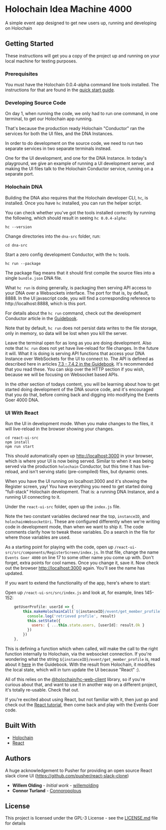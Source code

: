 # Holochain Idea Machine 4000

A simple event app designed to get new users up, running and developing on Holochain

## Getting Started

These instructions will get you a copy of the project up and running on your local machine for testing purposes.

### Prerequisites

You must have the Holochain 0.0.4-alpha command line tools installed.
The instructions for that are found in the [quick start guide](https://developer.holochain.org/start.html#development-section). 

### Developing Source Code

On day 1, when running the code, we only had to run one command, in one terminal, to get our Holochain app running.

That's because the production ready Holochain "Conductor" ran the services for both the UI files, and the DNA Instances.

In order to do development on the source code, we need to run two separate services in two separate terminals instead.

One for the UI development, and one for the DNA Instance. In today's playground, we give an example of running a UI development server, and making the UI files talk to the Holochain Conductor service, running on a separate port.


### Holochain DNA

Building the DNA also requires that the Holochain developer CLI, `hc`, is installed. Once you have `hc` installed, you can run the helper script.

You can check whether you've got the tools installed correctly by running the following, which should result in seeing `hc 0.0.4-alpha`:

`hc --version`

Change directories into the `dna-src` folder, run:
```
cd dna-src
```

Start a zero config development Conductor, with the `hc` tools.
```
hc run --package
```

The package flag means that it should first compile the source files into a single `bundle.json` DNA file.

What `hc run` is doing generally, is packaging then serving API access to your DNA over a Websockets interface. The port for that is, by default, 8888. In the UI javascript code, you will find a corresponding reference to http://localhost:8888, which is this port.

For details about the `hc run` command, check out the development Conductor article in the [Guidebook](https://developer.holochain.org/guide/latest/development_conductor.html).

Note that by default, `hc run` does not persist data writes to the file storage, only in memory, so data will be lost when you kill the server.

Leave the terminal open for as long as you are doing development. Also note that `hc run` does not yet have live-reload 
for file changes. In the future it will. What it is doing is serving API functions that access your DNA Instance over
WebSockets for the UI to connect to. The API is defined as described here in articles [7.3 - 7.4.2 in the Guidebook](https://developer.holochain.org/guide/latest/json_rpc_interfaces.html). It's recommended that you read these. You can skip over the HTTP section if you wish, because we will be focusing on Websocket based APIs.

In the other section of todays content, you will be learning about how to get started doing development of the DNA source code, and it's encouraged that you do that, before coming back and digging into modifying the Events Goer 4000 DNA.

### UI With React

Run the UI in development mode. When you make changes to the files, it will live-reload in the browser showing your changes.

```
cd react-ui-src
npm install
npm run start
```

This should automatically open up [http://localhost:3000](http://localhost:3000) in your browser, which is where your UI is now being served. Similar to when it was being served via the production `holochain` Conductor, but this time it has live-reload, and isn't serving static (pre-compiled) files, but dynamic ones.

When you have the UI running on localhost:3000 and it's showing the Register screen, yay! You have everything you need to get started doing "full-stack" Holochain development. That is: a running DNA Instance, and a running UI connecting to it.

Under the `react-ui-src` folder, open up the `index.js` file. 

Note the two constant variables declared near the top, `instanceID`, and `holochainWebsocketUri`.
These are configured differently when we're writing code in development mode, than when we want to ship it. The code comments clarify how to tweak these variables. Do a search in the file for where those variables are used.

As a starting point for playing with the code, open up `/react-ui-src/src/components/RegisterScreen/index.js`.
In that file, change the name `Events Goer 4000` on line 17 to some other name you come up with. Don't forget, extra points for cool names. Once you change it, save it. Now check out the browser [http://localhost:3000](http://localhost:3000) again. You'll see the name has updated.

If you want to extend the functionality of the app, here's where to start:

Open up `/react-ui-src/src/index.js` and look at, for example, lines 145-152:
```javascript
    getUserProfile: userId => {
        this.makeHolochainCall(`${instanceID}/event/get_member_profile`, { agent_address: userId }, (result) => {
          console.log('retrieved profile', result)
          this.setState({
            users: { ...this.state.users, [userId]: result.Ok }
          })
        })
    },
```
This is defining a function which when called, will make the call to the right function internally to Holochain, via the websocket connection. If you're wondering what the string `${instanceID}/event/get_member_profile` is, read about it [here](https://developer.holochain.org/guide/latest/conductor_json_rpc_api.html#calling-zome-functions) in the Guidebook. With the result from Holochain, it modifies the local state, which will in turn update the UI because "React" :).

All of this relies on the [@holochain/hc-web-client](https://www.npmjs.com/package/@holochain/hc-web-client) library, so if you're curious about that, and want to use it in another way on a different project, it's totally re-usable. Check that out.

If you're excited about using React, but not familiar with it, then just go and check out 
the [React tutorial](https://reactjs.org/tutorial/tutorial.html), then come back and play with the Events Goer code.


## Built With

* [Holochain](https://developer.holochain.org/)
* [React](https://reactjs.org/)


## Authors

A huge acknowledgement to Pusher for providing an open source React slack clone UI (https://github.com/pusher/react-slack-clone)

* **Willem Olding** - *Initial work* - [willemolding](https://github.com/willemolding)
* **Connor Turland** - [Connoropolous](https://github.com/Connoropolous)

## License

This project is licensed under the GPL-3 License - see the [LICENSE.md](LICENSE.md) file for details

